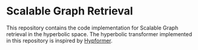 # Scalable Graph Retrieval

This repository contains the code implementation for Scalable Graph retrieval in the hyperbolic space. The hyperbolic transformer implemented in this repository is inspired by [Hypformer](https://github.com/marlin-codes/hyperbolicTransformer).
